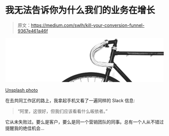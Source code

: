 # 我无法告诉你为什么我们的业务在增长

> 原文：<https://medium.com/swlh/kill-your-conversion-funnel-9367e461a46f>

![](img/81047a8ed541808e1656b412cdbd6705.png)

[Unsplash photo](https://unsplash.com/photos/RunDjvjvtoI)

在去共同工作区的路上，我拿起手机又看了一遍同样的 Slack 信息:

> “阿里，这很好，但我们应该看看什么皈依者。”

它从未失败过。要么是客户，要么是同一个营销团队的同事。总有一个人从不错过提醒我的绝佳机会…